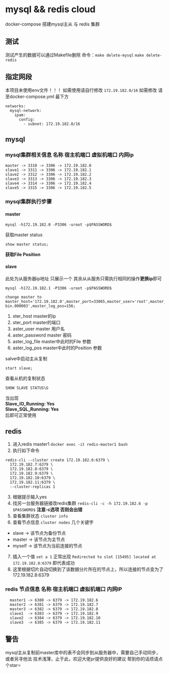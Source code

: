 # mysql && redis cloud
docker-compose 搭建mysql主从 与 redis 集群 

## 测试
测试产生的数据可以通过Makefile删除
命令：`make delete-mysql` `make delete-redis`

## 指定网段
本项目未使用env文件！！！ 如需使用请自行修改
`172.19.182.0/16` 如需修改 请至docker-compose.yml 最下方 

```
networks:
  mysql-network:
    ipam:
      config:
        - subnet: 172.19.182.0/16
```

## mysql

### mysql集群相关信息 名称 宿主机端口 虚拟机端口 内网ip
```text
master -> 3310 -> 3306 -> 172.19.182.0 
slave1 -> 3311 -> 3306 -> 172.19.182.1 
slave2 -> 3312 -> 3306 -> 172.19.182.2
slave3 -> 3313 -> 3306 -> 172.19.182.3
slave4 -> 3314 -> 3306 -> 172.19.182.4
slave5 -> 3315 -> 3306 -> 172.19.182.5
```

### mysql集群执行步骤

#### master
```shell
mysql -h172.19.182.0 -P3306 -uroot -p$PASSWORD$
```

获取master status
```mysql
show master status;
```

**获取File Position**

#### slave 
此处为从服务器ip地址 只展示一个 其余从从服务只需执行相同的操作**更换ip**即可
```shell
mysql -h172.19.182.1 -P3306 -uroot -p$PASSWORD$ 
```

```mysql
change master to master_host='172.19.182.0',master_port=33065,master_user='root',master_password='$PASSWORD$',master_log_file='mysql-bin.000003',master_log_pos=156;
```
1.  ster_host master的ip 
2.  ster_port master的端口
3.  aster_user master 用户名
4.  aster_password master 密码
5.  aster_log_file master中此时的File 参数
6.  aster_log_pos master中此时的Position 参数

 salve中启动主从复制
 ```mysql
 start slave;
 ```
 
查看从机的复制状态
```mysql
SHOW SLAVE STATUS\G
```

当出现 <br>
**Slave_IO_Running: Yes** <br>
**Slave_SQL_Running: Yes** <br>
后即可正常使用

## redis
1. 进入redis master1 `docker exec -it redis-master1 bash`
2. 执行如下命令
```redis
redis-cli --cluster create 172.19.182.6:6379 \
  172.19.182.7:6379 \
  172.19.182.8:6379 \
  172.19.182.9:6379 \
  172.19.182.10:6379 \
  172.19.182.11:6379 \
  --cluster-replicas 1
```
3. 根据提示输入yes
4. 找另一台服务器链接改redis集群 `redis-cli -c -h 172.19.182.6 -p $PASSWORD$` **注意-c选项 否则会出错**
5. 查看集群状态 `cluster info`
6. 查看节点信息 `cluster nodes` 几个关键字 
  - slave  -> 该节点为备份节点
  - master -> 该节点为主节点
  - myself -> 该节点为当前连接的节点
7. 插入一个值 `set a 1` 正常出现 `Redirected to slot [15495] located at 172.19.182.8:6379` 即代表成功 
8. 这里根据切片自动切换到了该数据分片所在的节点上，所以连接的节点变为了172.19.182.8:6379

### redis 节点信息 名称 宿主机端口 虚拟机端口 内网IP
```text
  master1 -> 6380 -> 6379 -> 172.19.182.6
  master2 -> 6381 -> 6379 -> 172.19.182.7
  master3 -> 6382 -> 6379 -> 172.19.182.8
  slave1  -> 6383 -> 6379 -> 172.19.182.9
  slave2  -> 6384 -> 6379 -> 172.19.182.10
  slave3  -> 6385 -> 6379 -> 172.19.182.11
```

## 警告
mysql主从复制前master库中的表不会同步到从服务器中，需要自己手动同步，或者另寻他法
技术浅薄，止于此，欢迎大佬pr提供良好的建议
帮到你的话烦请点个star⭐
